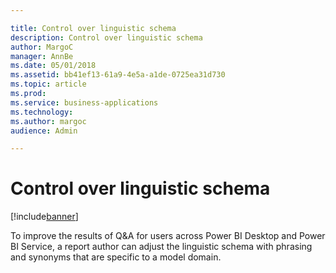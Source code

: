 ```yaml
---

title: Control over linguistic schema
description: Control over linguistic schema
author: MargoC
manager: AnnBe
ms.date: 05/01/2018
ms.assetid: bb41ef13-61a9-4e5a-a1de-0725ea31d730
ms.topic: article
ms.prod: 
ms.service: business-applications
ms.technology: 
ms.author: margoc
audience: Admin

---
```

#  Control over linguistic schema




[!include[banner](../../../includes/banner.md)]

To improve the results of Q&A for users across Power BI Desktop and Power BI
Service, a report author can adjust the linguistic schema with phrasing and
synonyms that are specific to a model domain.


